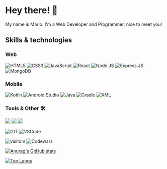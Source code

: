 # Hey there! 👋

My name is Mario. I'm a Web Developer and Programmer, nice to meet you!

## Skills & technologies
### Web

![HTML5](https://img.shields.io/badge/-HTML5-E34F26?style=flat&logo=html5&logoColor=white)
![CSS3](https://img.shields.io/badge/-CSS3-1572B6?style=flat&logo=css3)
![JavaScript](https://img.shields.io/badge/-JavaScript-black?style=flat&logo=javascript)
![React](https://img.shields.io/badge/-React-%23282C34?style=flat&logo=react)
![Node.JS](https://img.shields.io/badge/-Node.JS-black?style=flat&logo=Node.js)
![Express.JS](https://img.shields.io/badge/-Express.JS-c7b198?style=flat&logo=Express.JS)
![MongoDB](https://img.shields.io/badge/-MongoDB-black?style=flat&logo=mongodb)

### Mobile

![Kotlin](https://img.shields.io/badge/-Kotlin-purple?style=flat&logo=kotlin)
![Android Studio](https://img.shields.io/badge/-Android_Studio-grey?style=flat&logo=androidstudio)
![Java](https://img.shields.io/badge/-Java-fff?style=flat&logo=data%3Aimage%2Fpng%3Bbase64%2CiVBORw0KGgoAAAANSUhEUgAAAAsAAAAOCAMAAADOvxanAAAAulBMVEUAAAD4mBxUgqFTgqFTgqH4mB1TgqFTgqFTgqH4mB34mB1TgqH4mB1TgqH4mB1TgqH4mB34mB1TgqFTgqFTgqFTgqFTgqH4mB1TgqH4mB1TgqFTgqFTgqH4mB1TgqFTgqFTgqH4mB1TgqFTgqFTgqH4mB1TgqFTgqFTgqFTgqFTgqH4mB1TgqH4mB1TgqFTgqH4mB1TgqFTgqH4mB34mB1TgqFTgqFTgqH4mB1TgqH4mB1TgqH4mB3jAAAMReURAAAAPXRSTlMAAgsOEBAUFxsbHB0dICAiJSYnKC4vMDAxMzc5PT5AQUVFRkdLS1FWWmNmZmdtcXN4e3%2BAkZKUlaywt7%2Fd4XxhywAAAG5JREFUeNo9xtUBwjAAQMGHu7vFcSc47L8W2va%2BjkCZSK0XNXWM2rmOxql%2Fc%2FfajkDVrz2hZf4Z%2B69eoKhJmjRUTlbY%2BSCeOADZvRArl5wmAVpCZPhpNma3x6VLEobnxVapzUSoEpDJlAZ96dq8AR5hCM%2FPccpOAAAAAElFTkSuQmCC)
![Gradle](https://img.shields.io/badge/-Gradle-02303A?style=flat&logo=gradle&logoColor=06A0CE)
![XML](https://img.shields.io/badge/-XML-orange?style=flat&logo=xml)

### Tools & Other 🛠

![](https://img.shields.io/badge/OS-Linux-informational?style=flat&logo=linux&logoColor=black&color=f5c022)
![](https://img.shields.io/badge/OS-Windows-informational?style=flat&logo=windows&logoColor=00a2ed&color=00a2ed)
![](https://img.shields.io/badge/OS-Android-informational?style=flat&logo=android&logoColor=3ddc84&color=3ddc84)

![GIT](https://img.shields.io/badge/-git-white?style=flat&logo=git)
![VSCode](https://img.shields.io/badge/-VS_Code-0065A9?style=flat&logo=visualstudiocode)




<!-- 1990s-style visitor counter -->
<!-- ![Visitor Count](https://profile-counter.glitch.me/Mario-paul/count.svg) --> 

<!-- Modern visitor counter -->
![visitors](https://visitor-badge.glitch.me/badge?page_id=Mario-paul.visitor-badge)
![Codewars](https://www.codewars.com/users/TheCodeStig/badges/micro)

<!-- Github stats -->
[![Anurag's GitHub stats](https://github-readme-stats.vercel.app/api?username=Mario-paul&show_icons=true&theme=radical&hide_border=true)
](https://github.com/anuraghazra/github-readme-stats)

<!-- Top languages -->
[![Top Langs](https://github-readme-stats.vercel.app/api/top-langs/?username=Mario-paul&langs_count=10&layout=compact&theme=radical&hide_border=true)](https://github.com/anuraghazra/github-readme-stats)

<!-- 
COOL LINKS:
Github badges: https://shields.io/
Simple icons: https://simpleicons.org/
Codewars badges https://www.codewars.com/users/TheCodeStig/badges 
How to use custom logo in shields.io badges: https://stackoverflow.com/questions/38985050/how-do-i-use-the-logo-option-in-shields-io-badges
-->

<!--
**Mario-paul/Mario-paul** is a ✨ _special_ ✨ repository because its `README.md` (this file) appears on your GitHub profile.

Here are some ideas to get you started:

- 🔭 I’m currently working on ...
- 🌱 I’m currently learning ...
- 👯 I’m looking to collaborate on ...
- 🤔 I’m looking for help with ...
- 💬 Ask me about ...
- 📫 How to reach me: ...
- 😄 Pronouns: ...
- ⚡ Fun fact: ...

-->
